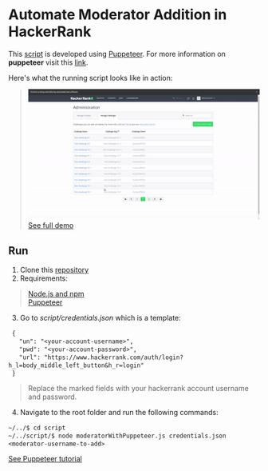 # Automate Moderator Addition in HackerRank
This [script](https://github.com/shivamacs/add-mod-hackerrank/blob/master/script/moderatorWithPuppeteer.js) is developed using [Puppeteer](https://developers.google.com/web/tools/puppeteer). For more information on **puppeteer** visit this [link](https://github.com/puppeteer/puppeteer/blob/master/docs/api.md). 

Here's what the running script looks like in action:
>![Demo](https://github.com/shivamacs/add-mod-hackerrank/blob/master/demo/demo.gif)
<br>[See full demo](https://github.com/shivamacs/add-mod-hackerrank/blob/master/demo/hackerrank-demo.mp4)

## Run
1. Clone this [repository](https://github.com/shivamacs/add-mod-hackerrank.git)
2. Requirements:
>[Node.js and npm](https://www.npmjs.com/get-npm)
><br>[Puppeteer](https://www.npmjs.com/package/puppeteer)
3. Go to *script/credentials.json* which is a template:
 ```
  {
    "un": "<your-account-username>",
    "pwd": "<your-account-password>",
    "url": "https://www.hackerrank.com/auth/login?h_l=body_middle_left_button&h_r=login"
  }
 ```
 >Replace the marked fields with your hackerrank account username and password.
 4. Navigate to the root folder and run the following commands:
 ```
 ~/../$ cd script
 ~/../script/$ node moderatorWithPuppeteer.js credentials.json <moderator-username-to-add>
 ```
 [See Puppeteer tutorial](https://www.toptal.com/puppeteer/headless-browser-puppeteer-tutorial)
